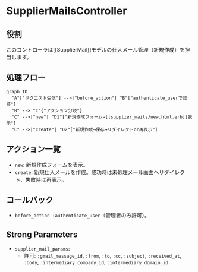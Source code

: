 # SupplierMailsController

## 役割
このコントローラは[[SupplierMail]]モデルの仕入メール管理（新規作成）を担当します。

## 処理フロー
```mermaid
graph TD
  "A"["リクエスト受信"] -->|"before_action"| "B"["authenticate_userで認証"]
  "B" --> "C"{"アクション分岐"}
  "C" -->|"new"| "D1"["新規作成フォーム→[[supplier_mails/new.html.erb]]表示"]
  "C" -->|"create"| "D2"["新規作成→保存→リダイレクトor再表示"]
```

## アクション一覧
- `new`: 新規作成フォームを表示。
- `create`: 新規仕入メールを作成。成功時は未処理メール画面へリダイレクト、失敗時は再表示。

## コールバック
- `before_action :authenticate_user`（管理者のみ許可）。

## Strong Parameters
- `supplier_mail_params`:
  - 許可: `:gmail_message_id`, `:from`, `:to`, `:cc`, `:subject`, `:received_at`, `:body`, `:intermediary_company_id`, `:intermediary_domain_id` 